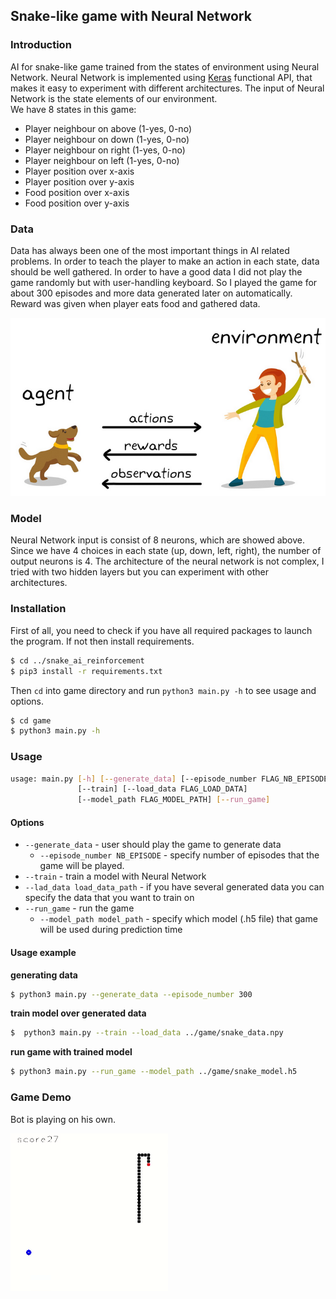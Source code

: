 ## Snake-like game with Neural Network

### Introduction
AI for snake-like game trained from the states of environment using Neural Network. Neural Network is implemented using [Keras](https://keras.io/) functional API, that makes it easy to experiment with different architectures. The input of Neural Network is the state elements of our environment. <br/> We have 8 states in this game:

* Player neighbour on above (1-yes, 0-no)
* Player neighbour on down (1-yes, 0-no)
* Player neighbour on right (1-yes, 0-no)
* Player neighbour on left (1-yes, 0-no)
* Player position over x-axis
* Player position over y-axis
* Food position over x-axis
* Food position over y-axis


### Data
Data has always been one of the most important things in AI related problems. In order to teach the player to make an action in each state, data should be well gathered. In order to have a good data I did not play the game randomly but with user-handling keyboard. So I played the game for about 300 episodes and more data generated later on automatically. Reward was given when player eats food and gathered data.  


<img src="./imgs/reinfo_learning.png" style="max-width:100%;">

### Model

Neural Network input is consist of 8 neurons, which are showed above. Since we have 4 choices in each state (up, down, left, right), the number of output neurons is 4. The architecture of the neural network is not complex, I tried with two hidden layers but you can experiment with other architectures.

### Installation 

First of all, you need to check if you have all required packages to launch the program. If not then install requirements.

```sh
$ cd ../snake_ai_reinforcement
$ pip3 install -r requirements.txt
```

Then `cd` into game directory and run `python3 main.py -h` to see usage and options.

```sh
$ cd game
$ python3 main.py -h
```

### Usage
```sh
usage: main.py [-h] [--generate_data] [--episode_number FLAG_NB_EPISODE]
               [--train] [--load_data FLAG_LOAD_DATA]
               [--model_path FLAG_MODEL_PATH] [--run_game]
```

#### Options
* `--generate_data` - user should play the game to generate data
    * `--episode_number NB_EPISODE` - specify number of episodes that the game will be played.
* `--train` - train a model with Neural Network
* `--lad_data load_data_path` - if you have several generated data you can specify the data that you want to train on
* `--run_game` - run the game
    * `--model_path model_path` - specify which model (.h5 file) that game will be used during prediction time


#### Usage example 
**generating data**
```sh 
$ python3 main.py --generate_data --episode_number 300
```

**train model over generated data**

```sh
$  python3 main.py --train --load_data ../game/snake_data.npy
```
**run game with trained model**
```sh
$ python3 main.py --run_game --model_path ../game/snake_model.h5
```


### Game Demo
Bot is playing on his own.

<img src="./imgs/game.gif" style="max-width:50%;">


